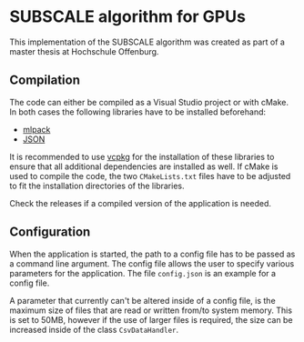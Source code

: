 # SUBSCALE algorithm for GPUs

This implementation of the SUBSCALE algorithm was created as part of a master thesis at Hochschule Offenburg. 

## Compilation
The code can either be compiled as a Visual Studio project or with cMake. In both cases the following libraries have to be installed beforehand:   

* [mlpack](https://github.com/mlpack/mlpack)
* [JSON](https://github.com/nlohmann/json)

It is recommended to use [vcpkg](https://github.com/microsoft/vcpkg) for the installation of these libraries to ensure that all additional dependencies are installed as well. If cMake is used to compile the code, the two `CMakeLists.txt` files have to be adjusted to fit the installation directories of the libraries. 

Check the releases if a compiled version of the application is needed.

## Configuration
When the application is started, the path to a config file has to be passed as a command line argument. The config file allows the user to specify various parameters for the application. The file `config.json` is an example for a config file. 

A parameter that currently can't be altered inside of a config file, is the maximum size of files that are read or written from/to system memory. This is set to 50MB, however if the use of larger files is required, the size can be increased inside of the class `CsvDataHandler`.
